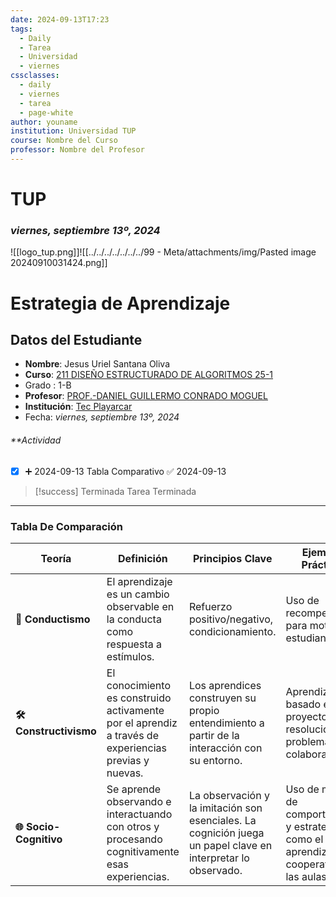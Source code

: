 ```yaml
---
date: 2024-09-13T17:23
tags:
  - Daily
  - Tarea
  - Universidad
  - viernes
cssclasses:
  - daily
  - viernes
  - tarea
  - page-white
author: youname
institution: Universidad TUP
course: Nombre del Curso
professor: Nombre del Profesor
---
```

# TUP
### *viernes, septiembre 13º, 2024*

 ![[logo_tup.png]]![[../../../../../../../99 - Meta/attachments/img/Pasted image 20240910031424.png]]
# Estrategia de Aprendizaje

## **Datos del Estudiante**

- **Nombre**: Jesus Uriel Santana Oliva
- **Curso**: [211 DISEÑO ESTRUCTURADO DE ALGORITMOS 25-1](https://moodle.tecplayacar.edu.mx/course/view.php?id=6029 "211 DISEÑO ESTRUCTURADO DE ALGORITMOS 25-1")
- Grado : 1-B
- **Profesor**: [PROF.-DANIEL GUILLERMO CONRADO MOGUEL](https://moodle.tecplayacar.edu.mx/user/view.php?id=10360&course=6029)
- **Institución**: [Tec Playarcar](https://moodle.tecplayacar.edu.mx/)
- Fecha: _viernes, septiembre 13º, 2024_
###### **Actividad
- [x] ➕ 2024-09-13 Tabla Comparativo ✅ 2024-09-13

> [!success] Terminada
> Tarea Terminada
> 












---

### Tabla De Comparación

| **Teoría**             | **Definición**                                                                                       | **Principios Clave**                                                                                         | **Ejemplos Prácticos**                                                                       | **Otros Contextos**                                                  |
| ---------------------- | ---------------------------------------------------------------------------------------------------- | ------------------------------------------------------------------------------------------------------------ | -------------------------------------------------------------------------------------------- | -------------------------------------------------------------------- |
| **📘 Conductismo**     | El aprendizaje es un cambio observable en la conducta como respuesta a estímulos.                    | Refuerzo positivo/negativo, condicionamiento.                                                                | Uso de recompensas para motivar estudiantes.                                                 | Se aplica en entrenamientos repetitivos y formación técnica.         |
| **🛠 Constructivismo** | El conocimiento es construido activamente por el aprendiz a través de experiencias previas y nuevas. | Los aprendices construyen su propio entendimiento a partir de la interacción con su entorno.                 | Aprendizaje basado en proyectos o resolución de problemas colaborativos.                     | Muy efectivo en entornos que fomentan la autonomía y la exploración. |
| **🌐 Socio-Cognitivo** | Se aprende observando e interactuando con otros y procesando cognitivamente esas experiencias.       | La observación y la imitación son esenciales. La cognición juega un papel clave en interpretar lo observado. | Uso de modelos de comportamiento y estrategias como el aprendizaje cooperativo en las aulas. | Aplicado en mentoring y formación en el trabajo.                     |
